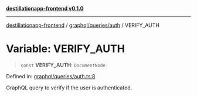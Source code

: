 [**destillationapp-frontend v0.1.0**](../../../../README.md)

***

[destillationapp-frontend](../../../../modules.md) / [graphql/queries/auth](../README.md) / VERIFY\_AUTH

# Variable: VERIFY\_AUTH

> `const` **VERIFY\_AUTH**: `DocumentNode`

Defined in: [graphql/queries/auth.ts:8](https://github.com/DestillApp/main/blob/76aba95a5d8c1d9174ebde73d7b50f0ea64b491a/frontend/src/graphql/queries/auth.ts#L8)

GraphQL query to verify if the user is authenticated.
